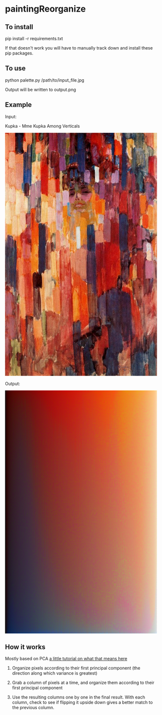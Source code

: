 # paintingReorganize

## To install

pip install -r requirements.txt

If that doesn't work you will have to manually track down and install these pip packages.

## To use

python palette.py /path/to/input_file.jpg

Output will be written to output.png

## Example
Input:

Kupka - Mme Kupka Among Verticals

![Input](input.jpg "Input")

Output:

![Output](output.png "Output")


## How it works
Mostly based on PCA [a little tutorial on what that means here](https://www.quora.com/Where-can-I-find-a-detailed-tutorial-about-the-principal-component-analysis)

1. Organize pixels according to their first principal component (the direction along which variance is greatest)

2. Grab a column of pixels at a time, and organize them according to their first principal component

3. Use the resulting columns one by one in the final result. With each column, check to see if flipping it upside down gives a better match to the previous column.
